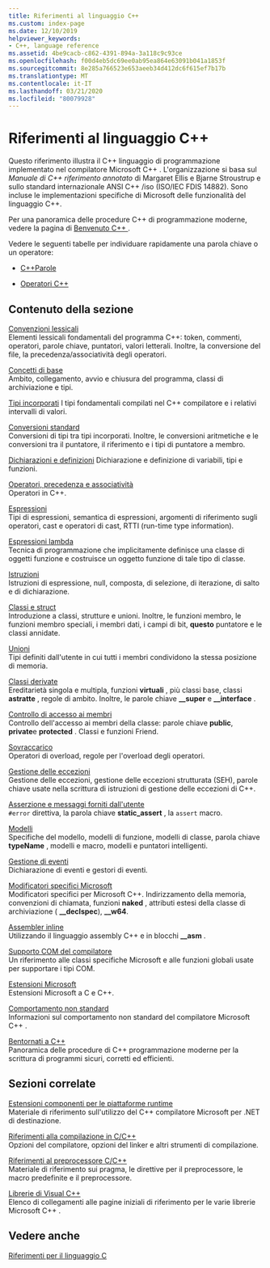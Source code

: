 ```yaml
---
title: Riferimenti al linguaggio C++
ms.custom: index-page
ms.date: 12/10/2019
helpviewer_keywords:
- C++, language reference
ms.assetid: 4be9cacb-c862-4391-894a-3a118c9c93ce
ms.openlocfilehash: f00d4eb5dc69ee0ab95ea864e63091b041a1853f
ms.sourcegitcommit: 8e285a766523e653aeeb34d412dc6f615ef7b17b
ms.translationtype: MT
ms.contentlocale: it-IT
ms.lasthandoff: 03/21/2020
ms.locfileid: "80079928"
---
```

# <a name="c-language-reference"></a>Riferimenti al linguaggio C++

Questo riferimento illustra il C++ linguaggio di programmazione implementato nel compilatore Microsoft C++ . L'organizzazione si basa sul *Manuale di C++ riferimento annotato* di Margaret Ellis e Bjarne Stroustrup e sullo standard internazionale ANSI C++ /iso (ISO/IEC FDIS 14882). Sono incluse le implementazioni specifiche di Microsoft delle funzionalità del linguaggio C++.

Per una panoramica delle procedure C++ di programmazione moderne, vedere la pagina di [Benvenuto C++ ](welcome-back-to-cpp-modern-cpp.md).

Vedere le seguenti tabelle per individuare rapidamente una parola chiave o un operatore:

- [C++Parole](../cpp/keywords-cpp.md)

- [Operatori C++](../cpp/cpp-built-in-operators-precedence-and-associativity.md)

## <a name="in-this-section"></a>Contenuto della sezione

[Convenzioni lessicali](../cpp/lexical-conventions.md)<br/>
Elementi lessicali fondamentali del programma C++: token, commenti, operatori, parole chiave, puntatori, valori letterali. Inoltre, la conversione del file, la precedenza/associatività degli operatori.

[Concetti di base](../cpp/basic-concepts-cpp.md)<br/>
Ambito, collegamento, avvio e chiusura del programma, classi di archiviazione e tipi.

[Tipi incorporati](fundamental-types-cpp.md) I tipi fondamentali compilati nel C++ compilatore e i relativi intervalli di valori.

[Conversioni standard](../cpp/standard-conversions.md)<br/>
Conversioni di tipi tra tipi incorporati. Inoltre, le conversioni aritmetiche e le conversioni tra il puntatore, il riferimento e i tipi di puntatore a membro.

[Dichiarazioni e definizioni](declarations-and-definitions-cpp.md) Dichiarazione e definizione di variabili, tipi e funzioni.

[Operatori, precedenza e associatività](../cpp/cpp-built-in-operators-precedence-and-associativity.md)<br/>
Operatori in C++.

[Espressioni](../cpp/expressions-cpp.md)<br/>
Tipi di espressioni, semantica di espressioni, argomenti di riferimento sugli operatori, cast e operatori di cast, RTTI (run-time type information).

[Espressioni lambda](../cpp/lambda-expressions-in-cpp.md)<br/>
Tecnica di programmazione che implicitamente definisce una classe di oggetti funzione e costruisce un oggetto funzione di tale tipo di classe.

[Istruzioni](../cpp/statements-cpp.md)<br/>
Istruzioni di espressione, null, composta, di selezione, di iterazione, di salto e di dichiarazione.

[Classi e struct](../cpp/classes-and-structs-cpp.md)<br/>
Introduzione a classi, strutture e unioni. Inoltre, le funzioni membro, le funzioni membro speciali, i membri dati, i campi di bit, **questo** puntatore e le classi annidate.

[Unioni](unions.md)<br/>
Tipi definiti dall'utente in cui tutti i membri condividono la stessa posizione di memoria.

[Classi derivate](../cpp/inheritance-cpp.md)<br/>
Ereditarietà singola e multipla, funzioni **virtuali** , più classi base, classi **astratte** , regole di ambito. Inoltre, le parole chiave **__super** e **__interface** .

[Controllo di accesso ai membri](../cpp/member-access-control-cpp.md)<br/>
Controllo dell'accesso ai membri della classe: parole chiave **public**, **private**e **protected** . Classi e funzioni Friend.

[Sovraccarico](operator-overloading.md)<br/>
Operatori di overload, regole per l'overload degli operatori.

[Gestione delle eccezioni](../cpp/exception-handling-in-visual-cpp.md)<br/>
Gestione delle eccezioni, gestione delle eccezioni strutturata (SEH), parole chiave usate nella scrittura di istruzioni di gestione delle eccezioni di C++.

[Asserzione e messaggi forniti dall'utente](../cpp/assertion-and-user-supplied-messages-cpp.md)<br/>
`#error` direttiva, la parola chiave **static_assert** , la `assert` macro.

[Modelli](../cpp/templates-cpp.md)<br/>
Specifiche del modello, modelli di funzione, modelli di classe, parola chiave **typeName** , modelli e macro, modelli e puntatori intelligenti.

[Gestione di eventi](../cpp/event-handling.md)<br/>
Dichiarazione di eventi e gestori di eventi.

[Modificatori specifici Microsoft](../cpp/microsoft-specific-modifiers.md)<br/>
Modificatori specifici per Microsoft C++. Indirizzamento della memoria, convenzioni di chiamata, funzioni **naked** , attributi estesi della classe di archiviazione ( **__declspec**), **__w64**.

[Assembler inline](../assembler/inline/inline-assembler.md)<br/>
Utilizzando il linguaggio assembly C++ e in blocchi **__asm** .

[Supporto COM del compilatore](../cpp/compiler-com-support.md)<br/>
Un riferimento alle classi specifiche Microsoft e alle funzioni globali usate per supportare i tipi COM.

[Estensioni Microsoft](../cpp/microsoft-extensions.md)<br/>
Estensioni Microsoft a C e C++.

[Comportamento non standard](../cpp/nonstandard-behavior.md)<br/>
Informazioni sul comportamento non standard del compilatore Microsoft C++ .

[Bentornati a C++](welcome-back-to-cpp-modern-cpp.md)<br/>
Panoramica delle procedure di C++ programmazione moderne per la scrittura di programmi sicuri, corretti ed efficienti.

## <a name="related-sections"></a>Sezioni correlate

[Estensioni componenti per le piattaforme runtime](../extensions/component-extensions-for-runtime-platforms.md)<br/>
Materiale di riferimento sull'utilizzo del C++ compilatore Microsoft per .NET di destinazione.

[Riferimenti alla compilazione in C/C++](../build/reference/c-cpp-building-reference.md)<br/>
Opzioni del compilatore, opzioni del linker e altri strumenti di compilazione.

[Riferimenti al preprocessore C/C++](../preprocessor/c-cpp-preprocessor-reference.md)<br/>
Materiale di riferimento sui pragma, le direttive per il preprocessore, le macro predefinite e il preprocessore.

[Librerie di Visual C++](../standard-library/cpp-standard-library-reference.md)<br/>
Elenco di collegamenti alle pagine iniziali di riferimento per le varie librerie Microsoft C++ .

## <a name="see-also"></a>Vedere anche

[Riferimenti per il linguaggio C](../c-language/c-language-reference.md)
